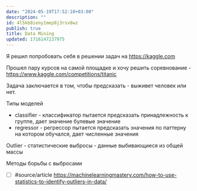 ```yaml
---
date: "2024-05-19T17:52:10+03:00"
description: ""
id: 4l5kb8ieny1mep8j3rsv8wz
publish: true
title: Data Mining
updated: 1716147237975
---
```


Я решил попробовать себя в решении задач на <https://kaggle.com>

Прошел пару курсов на самой площадке и хочу решить соревнование - <https://www.kaggle.com/competitions/titanic>

Задача заключается в том, чтобы предсказать - выживет человек или нет.

Типы моделей

- classifier - классификатор пытается предсказать принадлежность к группе, дает значение булевые значение
- regressor - регрессор пытается предсказать значения по паттерну на котором обучался, дает численные значения 

Outlier - статистические выбросы - данные выбивающиеся из общей массы

Методы борьбы с выбросами 
- [ ] #source/article <https://machinelearningmastery.com/how-to-use-statistics-to-identify-outliers-in-data/>

